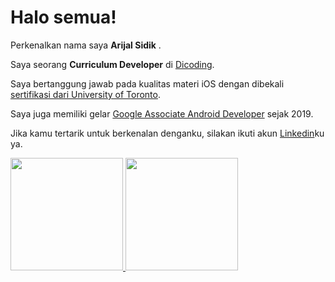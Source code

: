 # Halo semua! 

Perkenalkan nama saya **Arijal Sidik** .

Saya seorang **Curriculum Developer** di [Dicoding](https://www.dicoding.com/).

Saya bertanggung jawab pada kualitas materi iOS dengan dibekali [sertifikasi dari University of Toronto](https://www.coursera.org/account/accomplishments/specialization/CLKJD8XBXJ3M).

Saya juga memiliki gelar [Google Associate Android Developer](https://www.credential.net/h5deoi5h) sejak 2019.

Jika kamu tertarik untuk berkenalan denganku, silakan ikuti akun [Linkedin](https://www.linkedin.com/in/arijal-sidik/)ku ya.

<p align="left">
<a href="https://github.com/Arijal08">
  <img height="180em" src="https://github-readme-stats-eight-theta.vercel.app/api?username=gilangadhan&show_icons=true&theme=algolia&include_all_commits=true&count_private=true"/>
  <img height="180em" src="https://github-readme-stats-eight-theta.vercel.app/api/top-langs/?username=gilangadhan&layout=compact&langs_count=8&theme=algolia"/>
</a>
</p>
